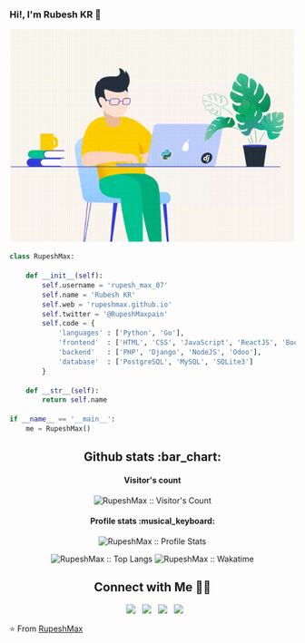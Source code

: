 ### Hi!, I'm Rubesh KR 👋

<p align="center"><img src="https://github.com/RupeshMax/RupeshMax/blob/main/python.gif" alt="Welcome!" width="500"/></p>




```python
class RupeshMax:

    def __init__(self):
        self.username = 'rupesh_max_07'
        self.name = 'Rubesh KR'
        self.web = 'rupeshmax.github.io'
        self.twitter = '@RupeshMaxpain'
        self.code = {
            'languages' : ['Python', 'Go'],
            'frontend'  : ['HTML', 'CSS', 'JavaScript', 'ReactJS', 'Boostrap'],
            'backend'   : ['PHP', 'Django', 'NodeJS', 'Odoo'],
            'database'  : ['PostgreSQL', 'MySQL', 'SQLite3']
        }
       
    def __str__(self):
        return self.name

if __name__ == '__main__':
    me = RupeshMax()

```


<h2 align="center">Github stats :bar_chart:</h2>


<h4 align="center">Visitor's count </h4>

<p align="center"><img src="https://profile-counter.glitch.me/{RupeshMax}/count.svg" alt="RupeshMax :: Visitor's Count" /></p>


<h4 align="center">Profile stats :musical_keyboard:</h4>


<p align="center"><img src="https://github-readme-stats.vercel.app/api?username=RupeshMax&show_icons=true&theme=flag-india" alt="RupeshMax :: Profile Stats" /> </p>




<p align="center"><img src="https://github-readme-stats.vercel.app/api/top-langs/?username=RupeshMax&langs_count=10&theme=flag-india&layout=compact" alt="RupeshMax :: Top Langs" />
<img src="https://github-readme-stats.vercel.app/api/wakatime?username=willianrod&langs_count=4&theme=flag-india" alt="RupeshMax :: Wakatime" />
</p>

<h2 align="center">  Connect with Me 🤝🏻</h2>

<p align="center">
&nbsp; <a href="https://twitter.com/RupeshMaxpain" target="_blank" rel="noopener noreferrer"><img src="https://img.icons8.com/plasticine/100/000000/twitter.png" width="50" /></a>  
&nbsp; <a href="https://www.instagram.com/rupesh_max_07/" target="_blank" rel="noopener noreferrer"><img src="https://img.icons8.com/plasticine/100/000000/instagram-new.png" width="50" /></a>  
&nbsp; <a href="https://www.linkedin.com/in/rubeshkr/" target="_blank" rel="noopener noreferrer"><img src="https://img.icons8.com/plasticine/100/000000/linkedin.png" width="50" /></a>
&nbsp; <a href="mailto:rupesh.maxpain@gmail.com" target="_blank" rel="noopener noreferrer"><img src="https://img.icons8.com/plasticine/100/000000/gmail.png"  width="50" /></a>
</p>


⭐️ From [RupeshMax](https://github.com/RupeshMax)
<!--
**RupeshMax/RupeshMax** is a ✨ _special_ ✨ repository because its `README.md` (this file) appears on your GitHub profile.

Here are some ideas to get you started:

- 🔭 I’m currently working on ...
- 🌱 I’m currently learning ...
- 👯 I’m looking to collaborate on ...
- 🤔 I’m looking for help with ...
- 💬 Ask me about ...
- 📫 How to reach me: ...
- 😄 Pronouns: ...
- ⚡ Fun fact: ...
-->
